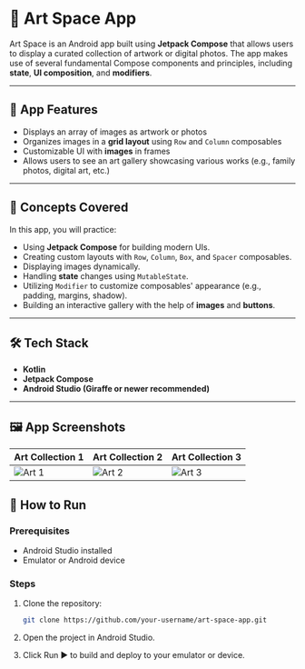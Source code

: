 # 🎨 Art Space App

Art Space is an Android app built using **Jetpack Compose** that allows users to display a curated collection of artwork or digital photos. The app makes use of several fundamental Compose components and principles, including **state**, **UI composition**, and **modifiers**.

---

## 📱 App Features

- Displays an array of images as artwork or photos
- Organizes images in a **grid layout** using `Row` and `Column` composables
- Customizable UI with **images** in frames
- Allows users to see an art gallery showcasing various works (e.g., family photos, digital art, etc.)

---

## 🧠 Concepts Covered

In this app, you will practice:

- Using **Jetpack Compose** for building modern UIs.
- Creating custom layouts with `Row`, `Column`, `Box`, and `Spacer` composables.
- Displaying images dynamically.
- Handling **state** changes using `MutableState`.
- Utilizing `Modifier` to customize composables' appearance (e.g., padding, margins, shadow).
- Building an interactive gallery with the help of **images** and **buttons**.

---

## 🛠 Tech Stack

- **Kotlin**
- **Jetpack Compose**
- **Android Studio (Giraffe or newer recommended)**

---

## 🖼 App Screenshots

| Art Collection 1 | Art Collection 2 | Art Collection 3 |
|------------------|------------------|------------------|
| ![Art 1](https://github.com/user-attachments/assets/41b7ed97-ce82-490a-9e6f-5630fcaa67b1) | ![Art 2](https://github.com/user-attachments/assets/377b253d-ab81-44e1-8c7e-c199aa336426) | ![Art 3](https://github.com/user-attachments/assets/9c313c13-a7af-4daa-9102-f466b28fecd0) |


## 🚀 How to Run

### Prerequisites

- Android Studio installed
- Emulator or Android device

### Steps

1. Clone the repository:

   ```bash
   git clone https://github.com/your-username/art-space-app.git
    ```
2. Open the project in Android Studio.

3. Click Run ▶️ to build and deploy to your emulator or device.
